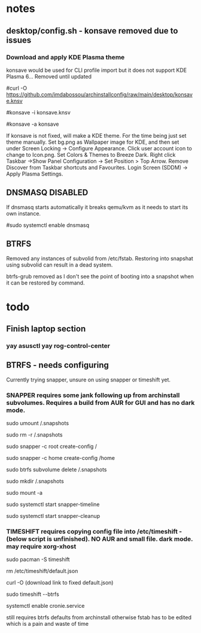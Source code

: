 # notes
## desktop/config.sh - konsave removed due to issues

### Download and apply KDE Plasma theme
konsave would be used for CLI profile import but it does not support KDE Plasma 6... Removed until updated

#curl -O https://github.com/imdabossou/archinstallconfig/raw/main/desktop/konsave.knsv

#konsave -i konsave.knsv

#konsave -a konsave

If konsave is not fixed, will make a KDE theme. For the time being just set theme manually. Set bg.png as Wallpaper image for KDE, and then set under Screen Locking -> Configure Appearance. Click user account icon to change to Icon.png. Set Colors & Themes to Breeze Dark. Right click Taskbar ->Show Panel Configuration -> Set Position > Top Arrow. Remove Discover from Taskbar shortcuts and Favourites. Login Screen (SDDM) -> Apply Plasma Settings.

## DNSMASQ DISABLED
If dnsmasq starts automatically it breaks qemu/kvm as it needs to start its own instance.


#sudo systemctl enable dnsmasq 

## BTRFS
Removed any instances of subvolid from /etc/fstab. Restoring into snapshat using subvolid can result in a dead system.

btrfs-grub removed as I don't see the point of booting into a snapshot when it can be restored by command.


# todo

## Finish laptop section
### yay asusctl yay rog-control-center

## BTRFS  - needs configuring
Currently trying snapper, unsure on using snapper or timeshift yet.


### SNAPPER requires some jank following up from archinstall subvolumes. Requires a build from AUR for GUI and has no dark mode.
sudo umount /.snapshots

sudo rm -r /.snapshots

sudo snapper -c root create-config /

sudo snapper -c home create-config /home

sudo btrfs subvolume delete /.snapshots

sudo mkdir /.snapshots

sudo mount -a

sudo systemctl start snapper-timeline

sudo systemctl start snapper-cleanup


### TIMESHIFT requires copying config file into /etc/timeshift - (below script is unfinished). NO AUR and small file. dark mode. may require xorg-xhost 

sudo pacman -S timeshift

rm /etc/timeshift/default.json

curl -O (download link to fixed default.json)

sudo timeshift --btrfs

systemctl enable cronie.service

still requires btrfs defaults from archinstall otherwise fstab has to be edited which is a pain and waste of time




